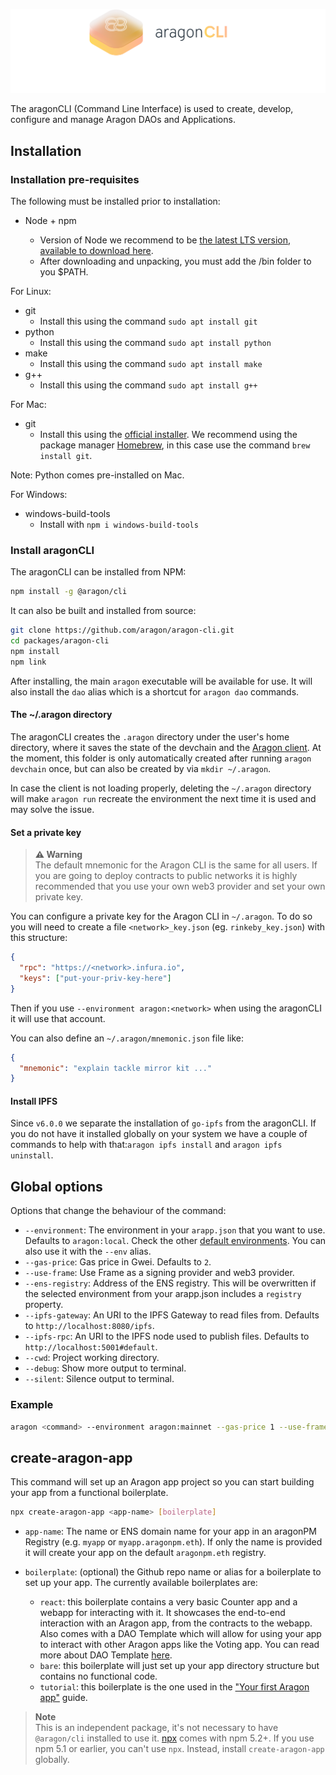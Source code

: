 ![aragonCLI logo](/docs/assets/brand/aragoncli.png)

The aragonCLI (Command Line Interface) is used to create, develop, configure and manage Aragon DAOs and Applications.

## Installation

### Installation pre-requisites

The following must be installed prior to installation:

- Node + npm

  - Version of Node we recommend to be [the latest LTS version, available to download here](https://nodejs.org/en/).
  - After downloading and unpacking, you must add the /bin folder to you \$PATH.

For Linux:

- git
  - Install this using the command `sudo apt install git`
- python
  - Install this using the command `sudo apt install python`
- make
  - Install this using the command `sudo apt install make`
- g++
  - Install this using the command `sudo apt install g++`

For Mac:

- git
  - Install this using the [official installer](http://sourceforge.net/projects/git-osx-installer/). We recommend using the package manager [Homebrew](https://brew.sh), in this case use the command `brew install git`.

Note: Python comes pre-installed on Mac.

For Windows:

- windows-build-tools
  - Install with `npm i windows-build-tools`

### Install aragonCLI

The aragonCLI can be installed from NPM:

```sh
npm install -g @aragon/cli
```

It can also be built and installed from source:

```sh
git clone https://github.com/aragon/aragon-cli.git
cd packages/aragon-cli
npm install
npm link
```

After installing, the main `aragon` executable will be available for use. It will also install the `dao` alias which is a shortcut for `aragon dao` commands.

#### The ~/.aragon directory

The aragonCLI creates the `.aragon` directory under the user's home directory, where it saves the state of the devchain and the [Aragon client](client.md). At the moment, this folder is only automatically created after running `aragon devchain` once, but can also be created by via `mkdir ~/.aragon`.

In case the client is not loading properly, deleting the `~/.aragon` directory will make `aragon run` recreate the environment the next time it is used and may solve the issue.

#### Set a private key

> **⚠️ Warning**<br>
> The default mnemonic for the Aragon CLI is the same for all users. If you are going to deploy contracts to public networks it is highly recommended that you use your own web3 provider and set your own private key.

You can configure a private key for the Aragon CLI in `~/.aragon`. To do so you will need to create a file `<network>_key.json` (eg. `rinkeby_key.json`) with this structure:

```json
{
  "rpc": "https://<network>.infura.io",
  "keys": ["put-your-priv-key-here"]
}
```

Then if you use `--environment aragon:<network>` when using the aragonCLI it will use that account.

You can also define an `~/.aragon/mnemonic.json` file like:

```json
{
  "mnemonic": "explain tackle mirror kit ..."
}
```

#### Install IPFS

Since `v6.0.0` we separate the installation of `go-ipfs` from the aragonCLI. If you do not have it installed globally on your system we have a couple of commands to help with that:`aragon ipfs install` and `aragon ipfs uninstall`.

## Global options

Options that change the behaviour of the command:

- `--environment`: The environment in your `arapp.json` that you want to use. Defaults to `aragon:local`. Check the other [default environments](/docs/cli-global-confg.html#example). You can also use it with the `--env` alias.
- `--gas-price`: Gas price in Gwei. Defaults to `2`.
- `--use-frame`: Use Frame as a signing provider and web3 provider.
- `--ens-registry`: Address of the ENS registry. This will be overwritten if the selected environment from your arapp.json includes a `registry` property.
- `--ipfs-gateway`: An URI to the IPFS Gateway to read files from. Defaults to `http://localhost:8080/ipfs`.
- `--ipfs-rpc`: An URI to the IPFS node used to publish files. Defaults to `http://localhost:5001#default`.
- `--cwd`: Project working directory.
- `--debug`: Show more output to terminal.
- `--silent`: Silence output to terminal.

### Example

```sh
aragon <command> --environment aragon:mainnet --gas-price 1 --use-frame --debug
```

## create-aragon-app

This command will set up an Aragon app project so you can start building your app from a functional boilerplate.

```sh
npx create-aragon-app <app-name> [boilerplate]
```

- `app-name`: The name or ENS domain name for your app in an aragonPM Registry (e.g. `myapp` or `myapp.aragonpm.eth`). If only the name is provided it will create your app on the default `aragonpm.eth` registry.

- `boilerplate`: (optional) the Github repo name or alias for a boilerplate to set up your app. The currently available boilerplates are:
  - `react`: this boilerplate contains a very basic Counter app and a webapp for interacting with it. It showcases the end-to-end interaction with an Aragon app, from the contracts to the webapp. Also comes with a DAO Template which will allow for using your app to interact with other Aragon apps like the Voting app. You can read more about DAO Template [here](templates-intro.md).
  - `bare`: this boilerplate will just set up your app directory structure but contains no functional code.
  - `tutorial`: this boilerplate is the one used in the ["Your first Aragon app"](https://github.com/aragon/your-first-aragon-app) guide.

> **Note**<br>
> This is an independent package, it's not necessary to have `@aragon/cli` installed to use it.
> [npx](https://medium.com/@maybekatz/introducing-npx-an-npm-package-runner-55f7d4bd282b) comes with npm 5.2+. If you use npm 5.1 or earlier, you can't use `npx`. Instead, install `create-aragon-app` globally.
